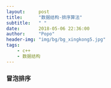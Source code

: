 ```yaml
---
layout:     post
title:      "数据结构-排序算法"
subtitle:   " "
date:       2018-05-06 22:36:00
author:     "Popo"
header-img: "img/bg/bg_xingkong5.jpg"
tags:
    - c++
	- 数据结构
---
```



### 冒泡排序




